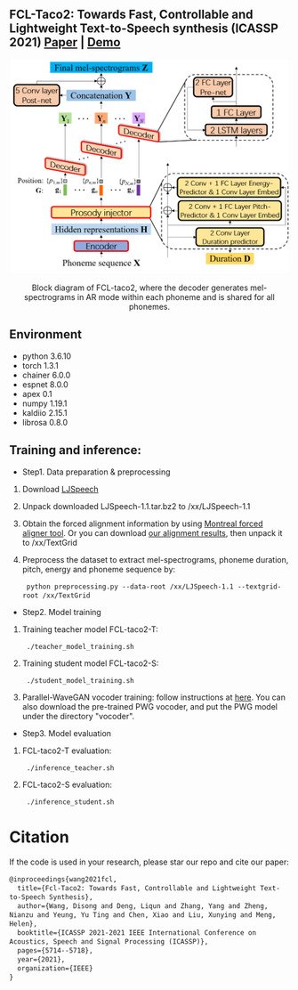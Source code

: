 ## FCL-Taco2: Towards Fast, Controllable and Lightweight Text-to-Speech synthesis (ICASSP 2021)  [Paper](http://www1.se.cuhk.edu.hk/~hccl/publications/pub/ICASSP2021-FCL-taco2-final-version.pdf) | [Demo](https://wendison.github.io/FCL-taco2-demo/)

<p align="center">
	<img src='./diagram/fcl-taco2.png' width=500 >
</p>
<p align="center">
Block diagram of FCL-taco2, where the decoder generates mel-spectrograms in AR mode within each phoneme and is shared for all phonemes.
</p>

## Environment
*  python 3.6.10
*  torch 1.3.1
*  chainer 6.0.0
*  espnet 8.0.0
*  apex 0.1
*  numpy 1.19.1
*  kaldiio 2.15.1
*  librosa 0.8.0

## Training and inference:

*  Step1. Data preparation & preprocessing

1.  Download [LJSpeech](https://keithito.com/LJ-Speech-Dataset/)

2.  Unpack downloaded LJSpeech-1.1.tar.bz2 to /xx/LJSpeech-1.1

3.  Obtain the forced alignment information by using [Montreal forced aligner tool](https://montreal-forced-aligner.readthedocs.io/en/latest/). Or you can download [our alignment results](https://drive.google.com/file/d/1nMjPlPDtspPxgG5AK-AdBq1ce330YMGP), then unpack it to /xx/TextGrid

4.  Preprocess the dataset to extract mel-spectrograms, phoneme duration, pitch, energy and phoneme sequence by:

         python preprocessing.py --data-root /xx/LJSpeech-1.1 --textgrid-root /xx/TextGrid



*  Step2. Model training

1.  Training teacher model FCL-taco2-T: 

         ./teacher_model_training.sh

2.  Training student model FCL-taco2-S: 

         ./student_model_training.sh

3.  Parallel-WaveGAN vocoder training: follow instructions at [here](https://github.com/kan-bayashi/ParallelWaveGAN). You can also download the pre-trained PWG vocoder, and put the PWG model under the directory "vocoder".


*  Step3. Model evaluation

1.  FCL-taco2-T evaluation: 

         ./inference_teacher.sh

2.  FCL-taco2-S evaluation: 

         ./inference_student.sh


# Citation
If the code is used in your research, please star our repo and cite our paper:
```
@inproceedings{wang2021fcl,
  title={Fcl-Taco2: Towards Fast, Controllable and Lightweight Text-to-Speech Synthesis},
  author={Wang, Disong and Deng, Liqun and Zhang, Yang and Zheng, Nianzu and Yeung, Yu Ting and Chen, Xiao and Liu, Xunying and Meng, Helen},
  booktitle={ICASSP 2021-2021 IEEE International Conference on Acoustics, Speech and Signal Processing (ICASSP)},
  pages={5714--5718},
  year={2021},
  organization={IEEE}
}
```
